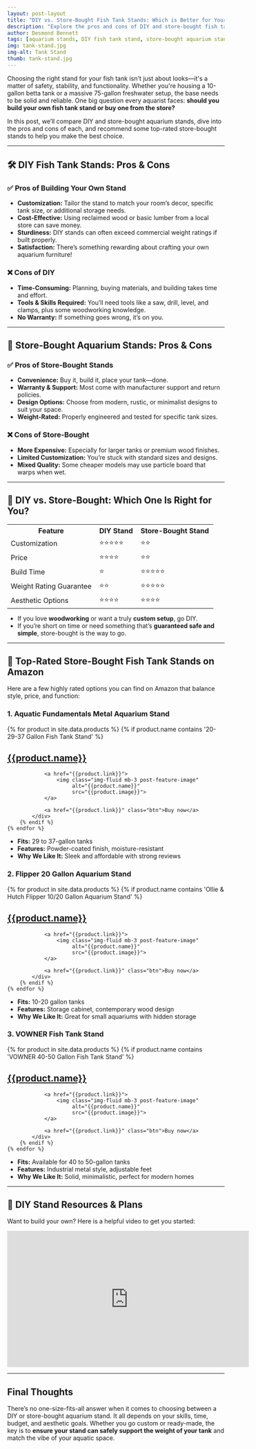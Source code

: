 ```yaml
---
layout: post-layout
title: "DIY vs. Store-Bought Fish Tank Stands: Which is Better for Your Aquarium?"
description: "Explore the pros and cons of DIY and store-bought fish tank stands. Find out which option is best for your aquarium setup, budget, and style. Includes top-rated stand recommendations!"
author: Desmond Bennett
tags: [aquarium stands, DIY fish tank stand, store-bought aquarium stand, aquarium furniture, fish tank setup, home aquariums]
img: tank-stand.jpg
img-alt: Tank Stand
thumb: tank-stand.jpg
---
```


Choosing the right stand for your fish tank isn't just about looks—it's a matter of safety, 
stability, and functionality. Whether you're housing a 10-gallon betta tank or a 
massive 75-gallon freshwater setup, the base needs to be solid and reliable. 
One big question every aquarist faces: **should you build your own fish tank stand or buy one from the store?**

In this post, we’ll compare DIY and store-bought aquarium stands, dive into the 
pros and cons of each, and recommend some top-rated store-bought stands to help 
you make the best choice.

<!--more-->

---

## 🛠️ DIY Fish Tank Stands: Pros & Cons

### ✅ Pros of Building Your Own Stand
- **Customization:** Tailor the stand to match your room’s decor, specific tank size, or additional storage needs.
- **Cost-Effective:** Using reclaimed wood or basic lumber from a local store can save money.
- **Sturdiness:** DIY stands can often exceed commercial weight ratings if built properly.
- **Satisfaction:** There’s something rewarding about crafting your own aquarium furniture!

### ❌ Cons of DIY
- **Time-Consuming:** Planning, buying materials, and building takes time and effort.
- **Tools & Skills Required:** You’ll need tools like a saw, drill, level, and clamps, plus some woodworking knowledge.
- **No Warranty:** If something goes wrong, it’s on you.

---

## 🏬 Store-Bought Aquarium Stands: Pros & Cons

### ✅ Pros of Store-Bought Stands
- **Convenience:** Buy it, build it, place your tank—done.
- **Warranty & Support:** Most come with manufacturer support and return policies.
- **Design Options:** Choose from modern, rustic, or minimalist designs to suit your space.
- **Weight-Rated:** Properly engineered and tested for specific tank sizes.

### ❌ Cons of Store-Bought
- **More Expensive:** Especially for larger tanks or premium wood finishes.
- **Limited Customization:** You’re stuck with standard sizes and designs.
- **Mixed Quality:** Some cheaper models may use particle board that warps when wet.

---

## 🧠 DIY vs. Store-Bought: Which One Is Right for You?

<table style="margin-top: 10px;margin-bottom: 10px;">
  <tr>
    <th style="padding-right: 10px;">Feature</th>
    <th style="padding-right: 10px;">DIY Stand</th>
    <th style="padding-right: 10px;">Store-Bought Stand</th>
  </tr>
  <tr>
    <td style="padding-right: 10px;">Customization</td>
    <td style="padding-right: 10px;">⭐⭐⭐⭐⭐</td>
    <td style="padding-right: 10px;">⭐⭐</td>
  </tr>
  <tr>
    <td style="padding-right: 10px;">Price</td>
    <td style="padding-right: 10px;">⭐⭐⭐⭐</td>
    <td style="padding-right: 10px;">⭐⭐</td>
  </tr> 
  <tr>
    <td style="padding-right: 10px;">Build Time</td>
    <td style="padding-right: 10px;">⭐</td>
    <td style="padding-right: 10px;">⭐⭐⭐⭐⭐</td>
  </tr>
  <tr>
    <td style="padding-right: 10px;">Weight Rating Guarantee</td>
    <td style="padding-right: 10px;">⭐⭐</td>
    <td style="padding-right: 10px;">⭐⭐⭐⭐⭐</td>
  </tr>
  <tr>
    <td style="padding-right: 10px;">Aesthetic Options</td>
    <td style="padding-right: 10px;">⭐⭐⭐⭐</td>
    <td style="padding-right: 10px;">⭐⭐⭐⭐</td>
  </tr>
</table>

- If you love **woodworking** or want a truly **custom setup**, go DIY.
- If you’re short on time or need something that’s **guaranteed safe and simple**, 
store-bought is the way to go.

---

## 🛒 Top-Rated Store-Bought Fish Tank Stands on Amazon

Here are a few highly rated options you can find on Amazon that balance style, price, 
and function:

### 1. **Aquatic Fundamentals Metal Aquarium Stand**

<div class="products">
    {% for product in site.data.products %}   
        {% if product.name contains '20-29-37 Gallon Fish Tank Stand' %}
            <div class="centred">
                <h2 class="title">
                    <a href="{{product.link}}">{{product.name}}</a>
                </h2>

                <a href="{{product.link}}">
                    <img class="img-fluid mb-3 post-feature-image" 
                         alt="{{product.name}}"
                         src="{{product.image}}">
                </a>

                <a href="{{product.link}}" class="btn">Buy now</a>
            </div>
        {% endif %}   
    {% endfor %}                
</div>

- **Fits:** 29 to 37-gallon tanks
- **Features:** Powder-coated finish, moisture-resistant
- **Why We Like It:** Sleek and affordable with strong reviews  

### 2. **Flipper 20 Gallon Aquarium Stand**

<div class="products">
    {% for product in site.data.products %}   
        {% if product.name contains 'Ollie & Hutch Flipper 10/20 Gallon Aquarium Stand' %}
            <div class="centred">
                <h2 class="title">
                    <a href="{{product.link}}">{{product.name}}</a>
                </h2>

                <a href="{{product.link}}">
                    <img class="img-fluid mb-3 post-feature-image" 
                         alt="{{product.name}}"
                         src="{{product.image}}">
                </a>

                <a href="{{product.link}}" class="btn">Buy now</a>
            </div>
        {% endif %}   
    {% endfor %}                
</div>

- **Fits:** 10-20 gallon tanks
- **Features:** Storage cabinet, contemporary wood design
- **Why We Like It:** Great for small aquariums with hidden storage  

### 3. **VOWNER Fish Tank Stand**

<div class="products">
    {% for product in site.data.products %}   
        {% if product.name contains 'VOWNER 40-50 Gallon Fish Tank Stand' %}
            <div class="centred">
                <h2 class="title">
                    <a href="{{product.link}}">{{product.name}}</a>
                </h2>

                <a href="{{product.link}}">
                    <img class="img-fluid mb-3 post-feature-image" 
                         alt="{{product.name}}"
                         src="{{product.image}}">
                </a>

                <a href="{{product.link}}" class="btn">Buy now</a>
            </div>
        {% endif %}   
    {% endfor %}                
</div>

- **Fits:** Available for 40 to 50-gallon tanks
- **Features:** Industrial metal style, adjustable feet
- **Why We Like It:** Solid, minimalistic, perfect for modern homes  

---

## 🧰 DIY Stand Resources & Plans

Want to build your own? Here is a helpful video to get you started:

<iframe width="560" 
        height="315" 
        src="https://www.youtube.com/embed/WLmi3oj_D8o?si=_XkBJoX5cI6gceCK" 
        title="YouTube video player" 
        frameborder="0" 
        allow="accelerometer; autoplay;  clipboard-write; encrypted-media; gyroscope; picture-in-picture; web-share" 
        referrerpolicy="strict-origin-when-cross-origin" 
        allowfullscreen>
</iframe>

---

## Final Thoughts

There’s no one-size-fits-all answer when it comes to choosing between a DIY or store-bought 
aquarium stand. It all depends on your skills, time, budget, and aesthetic goals. 
Whether you go custom or ready-made, the key is to 
**ensure your stand can safely support the weight of your tank** and match the 
vibe of your aquatic space.